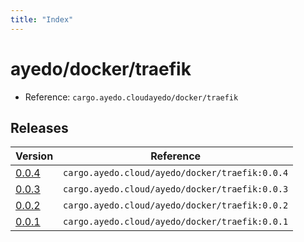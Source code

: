 ```yaml
---
title: "Index"
---
```



# ayedo/docker/traefik

- Reference: `cargo.ayedo.cloudayedo/docker/traefik`

## Releases 

| Version  | Reference | 
|---|---|
| [0.0.4](releases/0.0.4) | `cargo.ayedo.cloud/ayedo/docker/traefik:0.0.4` |
| [0.0.3](releases/0.0.3) | `cargo.ayedo.cloud/ayedo/docker/traefik:0.0.3` |
| [0.0.2](releases/0.0.2) | `cargo.ayedo.cloud/ayedo/docker/traefik:0.0.2` |
| [0.0.1](releases/0.0.1) | `cargo.ayedo.cloud/ayedo/docker/traefik:0.0.1` |

